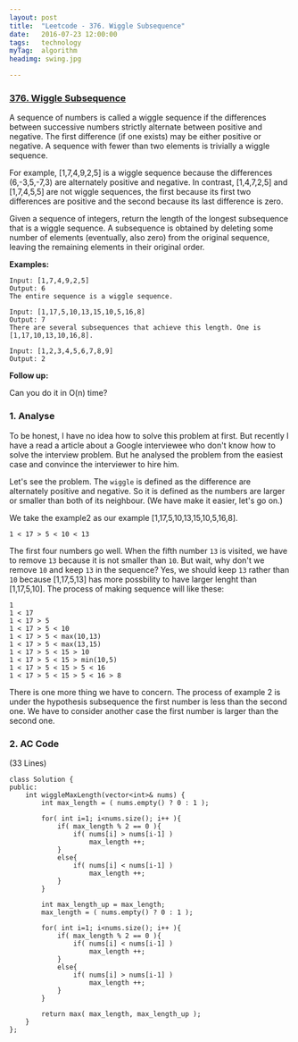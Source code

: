 ```yaml
---
layout: post
title:  "Leetcode - 376. Wiggle Subsequence"
date:   2016-07-23 12:00:00
tags:	technology
myTag:	algorithm
headimg: swing.jpg

---
```


### [376. Wiggle Subsequence](https://leetcode.com/problems/wiggle-subsequence/)

A sequence of numbers is called a wiggle sequence if the differences between successive numbers strictly alternate between positive and negative. The first difference (if one exists) may be either positive or negative. A sequence with fewer than two elements is trivially a wiggle sequence.

For example, [1,7,4,9,2,5] is a wiggle sequence because the differences (6,-3,5,-7,3) are alternately positive and negative. In contrast, [1,4,7,2,5] and [1,7,4,5,5] are not wiggle sequences, the first because its first two differences are positive and the second because its last difference is zero.

Given a sequence of integers, return the length of the longest subsequence that is a wiggle sequence. A subsequence is obtained by deleting some number of elements (eventually, also zero) from the original sequence, leaving the remaining elements in their original order.

**Examples:**

	Input: [1,7,4,9,2,5]
	Output: 6
	The entire sequence is a wiggle sequence.
	
	Input: [1,17,5,10,13,15,10,5,16,8]
	Output: 7
	There are several subsequences that achieve this length. One is [1,17,10,13,10,16,8].
	
	Input: [1,2,3,4,5,6,7,8,9]
	Output: 2

**Follow up:**

Can you do it in O(n) time?

### 1. Analyse

To be honest, I have no idea how to solve this problem at first. But recently I have a read a article about a Google interviewee who don't know how to solve the interview problem. But he analysed the problem from the easiest case and convince the interviewer to hire him.

Let's see the problem. The `wiggle` is defined as the difference are alternately positive and negative. So it is defined as the numbers are larger or smaller than both of its neighbour. (We have make it easier, let's go on.)

We take the example2 as our example [1,17,5,10,13,15,10,5,16,8]. 

	1 < 17 > 5 < 10 < 13

The first four numbers go well. When the fifth number `13` is visited, we have to remove `13` because it is not smaller than `10`. But wait, why don't we remove `10` and keep `13` in the sequence? Yes, we should keep `13` rather than `10` because [1,17,5,13] has more possbility to have larger lenght than [1,17,5,10]. The process of making sequence will like these:

	1
	1 < 17
	1 < 17 > 5
	1 < 17 > 5 < 10
	1 < 17 > 5 < max(10,13)
	1 < 17 > 5 < max(13,15)
	1 < 17 > 5 < 15 > 10
	1 < 17 > 5 < 15 > min(10,5)
	1 < 17 > 5 < 15 > 5 < 16
	1 < 17 > 5 < 15 > 5 < 16 > 8

There is one more thing we have to concern. The process of example 2 is under the hypothesis subsequence the first number is less than the second one. We have to consider another case the first number is larger than the second one.

### 2. AC Code

(33 Lines)

	class Solution {
	public:
	    int wiggleMaxLength(vector<int>& nums) {
	        int max_length = ( nums.empty() ? 0 : 1 );
	
	        for( int i=1; i<nums.size(); i++ ){
	            if( max_length % 2 == 0 ){
	                if( nums[i] > nums[i-1] )
	                    max_length ++;
	            }
	            else{
	                if( nums[i] < nums[i-1] )
	                    max_length ++;
	            }
	        }
	
	        int max_length_up = max_length;
	        max_length = ( nums.empty() ? 0 : 1 );
	
	        for( int i=1; i<nums.size(); i++ ){
	            if( max_length % 2 == 0 ){
	                if( nums[i] < nums[i-1] )
	                    max_length ++;
	            }
	            else{
	                if( nums[i] > nums[i-1] )
	                    max_length ++;
	            }
	        }
	
	        return max( max_length, max_length_up );
	    }
	};


